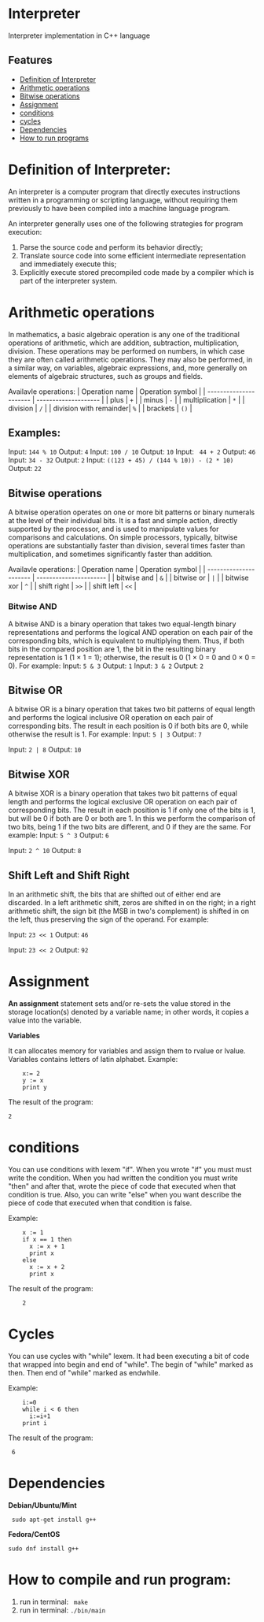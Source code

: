# Interpreter
Interpreter implementation in C++ language

## Features
* [Definition of Interpreter](#def)
* [Arithmetic operations](#math)
* [Bitwise operations](#bit)
* [Assignment](#assign)
* [conditions](#if)
* [cycles](#while)
* [Dependencies](#dependencies)
* [How to run programs](#run)

# <a name="def"></a> Definition of Interpreter:
An interpreter is a computer program that directly executes instructions written in a programming or scripting language, without requiring them previously to have been compiled into a machine language program.

An interpreter generally uses one of the following strategies for program execution:
1) Parse the source code and perform its behavior directly;
2) Translate source code into some efficient intermediate representation and immediately execute this;
3) Explicitly execute stored precompiled code made by a compiler which is part of the interpreter system. 

# <a name="math"></a> Arithmetic operations

In mathematics, a basic algebraic operation is any one of the traditional operations of arithmetic, which are addition, subtraction, multiplication, division. These operations may be performed on numbers, in which case they are often called arithmetic operations. They may also be performed, in a similar way, on variables, algebraic expressions, and, more generally on elements of algebraic structures, such as groups and fields.

Availavle operations:
|     Operation name     |   Operation symbol   |
| ---------------------- | -------------------- |
|          plus          |          `+`         |
|          minus         |          `-`         |
|     multiplication     |          `*`         |
|         division       |          `/`         |
| division with remainder|          `%`         |
|         brackets       |          `()`        |

## Examples:
Input:
``` 144 % 10 ```
Output: ```4```
Input:
``` 100 / 10 ```
Output: ```10```
Input:
``` 44 + 2```
Output: ```46```
Input:
``` 34 - 32 ```
Output: ```2```
Input: ``` ((123 + 45) / (144 % 10)) - (2 * 10) ```
Output: ```22```

## <a name="bit"></a> Bitwise operations

A bitwise operation operates on one or more bit patterns or binary numerals at the level of their individual bits. It is a fast and simple action, directly supported by the processor, and is used to manipulate values for comparisons and calculations. On simple processors, typically, bitwise operations are substantially faster than division, several times faster than multiplication, and sometimes significantly faster than addition.

Availavle operations:
|     Operation name     |   Operation symbol     |
| ---------------------- | ---------------------- |
|       bitwise and      |          `&`           |
|       bitwise or       |          `|`           |
|       bitwise xor      |          `^`           |
|       shift right      |          `>>`          |
|       shift left       |          `<<`          |

### Bitwise AND

A bitwise AND is a binary operation that takes two equal-length binary representations and performs the logical AND operation on each pair of the corresponding bits, which is equivalent to multiplying them. Thus, if both bits in the compared position are 1, the bit in the resulting binary representation is 1 (1 × 1 = 1); otherwise, the result is 0 (1 × 0 = 0 and 0 × 0 = 0). For example: 
Input: 
``` 5 & 3 ```
Output: 
``` 1 ```
Input: 
``` 3 & 2 ```
Output: 
``` 2 ```

## Bitwise OR
A bitwise OR is a binary operation that takes two bit patterns of equal length and performs the logical inclusive OR operation on each pair of corresponding bits. The result in each position is 0 if both bits are 0, while otherwise the result is 1. For example: 
Input: 
``` 5 | 3 ```
Output: 
``` 7 ```

Input: 
``` 2 | 8 ```
Output: 
``` 10 ```
## Bitwise XOR
A bitwise XOR is a binary operation that takes two bit patterns of equal length and performs the logical exclusive OR operation on each pair of corresponding bits. The result in each position is 1 if only one of the bits is 1, but will be 0 if both are 0 or both are 1. In this we perform the comparison of two bits, being 1 if the two bits are different, and 0 if they are the same. For example: 
Input: 
``` 5 ^ 3 ```
Output: 
``` 6 ```

Input: 
``` 2 ^ 10 ```
Output: 
``` 8 ```

## Shift Left and Shift Right
In an arithmetic shift, the bits that are shifted out of either end are discarded. In a left arithmetic shift, zeros are shifted in on the right; in a right arithmetic shift, the sign bit (the MSB in two's complement) is shifted in on the left, thus preserving the sign of the operand. For example: 

Input:
``` 23 << 1 ```
Output:
``` 46 ```

Input:
``` 23 << 2 ```
Output:
``` 92 ```

# <a name="assign"></a> Assignment

**An assignment** statement sets and/or re-sets the value stored in the storage location(s) denoted by a variable name; in other words, it copies a value into the variable.

**Variables** 

It can allocates memory for variables and assign them to rvalue or lvalue. 
Variables contains letters of latin alphabet.
Example:

```     
    x:= 2
    y := x
    print y
```  

The result of the program:
```    
2
```
# <a name="if"></a> conditions

You can use conditions with lexem "if". When you wrote "if" you must must write the condition.
When you had written the condition you must write "then" and after that, wrote the piece of code that executed when that condition is true. 
Also, you can write "else" when you want describe the piece of code that executed when that condition is false.

Example:

```  
    x := 1
    if x == 1 then
      x := x + 1
      print x
    else 
      x := x + 2
      print x
```

The result of the program:
```
    2
```

# <a name="while"></a> Cycles

You can use cycles with "while" lexem. It had been executing a bit of code that wrapped into begin and end of "while".
The begin of "while" marked as then.
Then end of "while" marked as endwhile.

Example:

```  
    i:=0
    while i < 6 then
      i:=i+1
    print i
```

The result of the program:
```
 6
```
# <a name="dependencies"></a> Dependencies

**Debian/Ubuntu/Mint**

``` sudo apt-get install g++```

**Fedora/CentOS**

```sudo dnf install g++```

# <a name="run"></a>How to compile and run program:
1) run in terminal: ``` make```
2) run in terminal: ```./bin/main```
